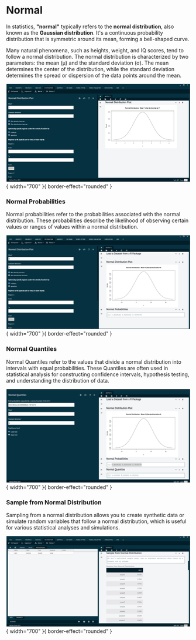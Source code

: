 # Normal

In statistics, __"normal"__ typically refers to the __normal distribution__, also known as the __Gaussian distribution__. It's a continuous probability distribution that is symmetric around its mean, forming a bell-shaped curve. 

Many natural phenomena, such as heights, weight, and IQ scores, tend to follow a normal distribution. The normal distribution is characterized by two parameters: the mean (μ) and the standard deviation (σ). The mean determines the center of the distribution, while the standard deviation determines the spread or dispersion of the data points around the mean.

![alt text](screenshots/image157.png){ width="700" }{ border-effect="rounded" }

### Normal Probabilities

Normal probabilities refer to the probabilities associated with the normal distribution. These probabilities describe the likelihood of observing certain values or ranges of values within a normal distribution.

![alt text](screenshots/image158.png){ width="700" }{ border-effect="rounded" }

### Normal Quantiles

Normal Quantiles refer to the values that divide a normal distribution into intervals with equal probabilities. These Quantiles are often used in statistical analysis for constructing confidence intervals, hypothesis testing, and understanding the distribution of data.

![alt text](screenshots/image159.png){ width="700" }{ border-effect="rounded" }

### Sample from Normal Distribution

Sampling from a normal distribution allows you to create synthetic data or simulate random variables that follow a normal distribution, which is useful for various statistical analyses and simulations.

![alt text](screenshots/image160.png){ width="700" }{ border-effect="rounded" }
